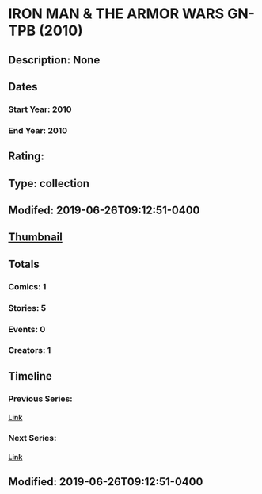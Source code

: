 # IRON MAN & THE ARMOR WARS GN-TPB (2010)
## Description: None
## Dates
### Start Year: 2010
### End Year: 2010
## Rating: 
## Type: collection
## Modifed: 2019-06-26T09:12:51-0400
## [Thumbnail](http://i.annihil.us/u/prod/marvel/i/mg/b/40/image_not_available.jpg)
## Totals
### Comics: 1
### Stories: 5
### Events: 0
### Creators: 1
## Timeline
### Previous Series: 
#### [Link]()
### Next Series: 
#### [Link]()
## Modified: 2019-06-26T09:12:51-0400